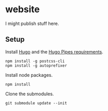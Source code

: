 # website
I might publish stuff here.

## Setup
Install [Hugo](https://github.com/gohugoio/hugo) and the [Hugo Pipes requirements](https://gohugo.io/hugo-pipes/postcss/).
```
npm install -g postcss-cli
npm install -g autoprefixer
```

Install node packages.
```
npm install
```

Clone the submodules.
```
git submodule update --init
```

